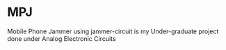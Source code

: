 # MPJ
Mobile Phone Jammer using jammer-circuit is my Under-graduate project done under Analog Electronic Circuits
